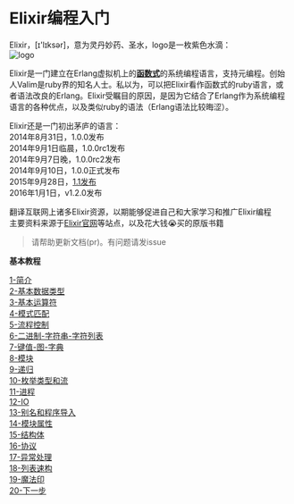 Elixir编程入门
=============

Elixir，[ɪ'lɪksər]，意为灵丹妙药、圣水，logo是一枚紫色水滴：   
![logo](http://elixir-lang.org/images/logo/logo.png)   

Elixir是一门建立在Erlang虚拟机上的[**函数式**](http://baike.baidu.com/view/3476448.htm?fr=aladdin)的系统编程语言，支持元编程。创始人Valim是ruby界的知名人士。私以为，可以把Elixir看作函数式的ruby语言，或者语法改良的Erlang。Elixir受瞩目的原因，是因为它结合了Erlang作为系统编程语言的各种优点，以及类似ruby的语法（Erlang语法比较晦涩）。   

Elixir还是一门初出茅庐的语言：   
2014年8月31日，1.0.0发布   
2014年9月1日临晨，1.0.0rc1发布   
2014年9月7日晚，1.0.0rc2发布   
2014年9月10日，1.0.0正式发布   
2015年9月28日，[1.1发布](http://elixir-lang.org/blog/2015/09/28/elixir-v1-1-0-released/)   
2016年1月1日，v1.2.0发布

翻译互联网上诸多Elixir资源，以期能够促进自己和大家学习和推广Elixir编程   
主要资料来源于[Elixir官网](http://elixir-lang.com)等站点，以及花大钱:sob:买的原版书籍

>请帮助更新文档(pr)。有问题请发issue

**基本教程**

[1-简介](../master/1-intro.md) <br/>
[2-基本数据类型](../master/2-basic-types.md) <br/>
[3-基本运算符](../master/3-basic-ops.md) <br/>
[4-模式匹配](../master/4-pattern-matching.md) <br/>
[5-流程控制](../master/5-case-cond-if.md) <br/>
[6-二进制-字符串-字符列表](../master/6-bin-str-charlist.md) <br/>
[7-键值-图-字典](../master/7-keywords-map-dict.md) <br/>
[8-模块](../master/8-modules.md) <br/>
[9-递归](../master/9-recursion.md) <br/>
[10-枚举类型和流](../master/10-enum-stream.md) <br/>
[11-进程](../master/11-process.md) <br/>
[12-IO](../master/12-io.md) <br/>
[13-别名和程序导入](../master/13-alias-req-imp.md) <br/>
[14-模块属性](../master/14-mod-attr.md) <br/>
[15-结构体](../master/15-structs.md) <br/>
[16-协议](../master/16-proto.md) <br/>
[17-异常处理](../master/17-try-catch.md) <br/>
[18-列表速构](../master/18-comprehensions.md) <br/>
[19-魔法印](../master/19-sigils.md) <br/>
[20-下一步](../master/20-next.md) <br/>
